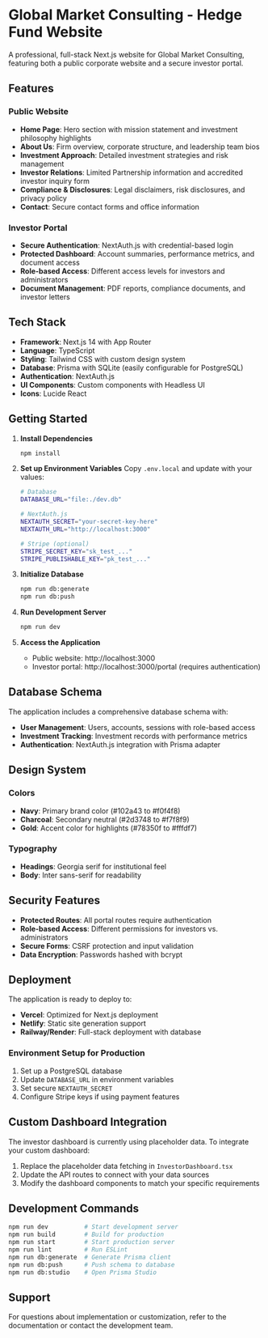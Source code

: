 # Global Market Consulting - Hedge Fund Website

A professional, full-stack Next.js website for Global Market Consulting, featuring both a public corporate website and a secure investor portal.

## Features

### Public Website
- **Home Page**: Hero section with mission statement and investment philosophy highlights
- **About Us**: Firm overview, corporate structure, and leadership team bios
- **Investment Approach**: Detailed investment strategies and risk management
- **Investor Relations**: Limited Partnership information and accredited investor inquiry form
- **Compliance & Disclosures**: Legal disclaimers, risk disclosures, and privacy policy
- **Contact**: Secure contact forms and office information

### Investor Portal
- **Secure Authentication**: NextAuth.js with credential-based login
- **Protected Dashboard**: Account summaries, performance metrics, and document access
- **Role-based Access**: Different access levels for investors and administrators
- **Document Management**: PDF reports, compliance documents, and investor letters

## Tech Stack

- **Framework**: Next.js 14 with App Router
- **Language**: TypeScript
- **Styling**: Tailwind CSS with custom design system
- **Database**: Prisma with SQLite (easily configurable for PostgreSQL)
- **Authentication**: NextAuth.js
- **UI Components**: Custom components with Headless UI
- **Icons**: Lucide React

## Getting Started

1. **Install Dependencies**
   ```bash
   npm install
   ```

2. **Set up Environment Variables**
   Copy `.env.local` and update with your values:
   ```bash
   # Database
   DATABASE_URL="file:./dev.db"
   
   # NextAuth.js
   NEXTAUTH_SECRET="your-secret-key-here"
   NEXTAUTH_URL="http://localhost:3000"
   
   # Stripe (optional)
   STRIPE_SECRET_KEY="sk_test_..."
   STRIPE_PUBLISHABLE_KEY="pk_test_..."
   ```

3. **Initialize Database**
   ```bash
   npm run db:generate
   npm run db:push
   ```

4. **Run Development Server**
   ```bash
   npm run dev
   ```

5. **Access the Application**
   - Public website: http://localhost:3000
   - Investor portal: http://localhost:3000/portal (requires authentication)

## Database Schema

The application includes a comprehensive database schema with:
- **User Management**: Users, accounts, sessions with role-based access
- **Investment Tracking**: Investment records with performance metrics
- **Authentication**: NextAuth.js integration with Prisma adapter

## Design System

### Colors
- **Navy**: Primary brand color (#102a43 to #f0f4f8)
- **Charcoal**: Secondary neutral (#2d3748 to #f7f8f9)
- **Gold**: Accent color for highlights (#78350f to #fffdf7)

### Typography
- **Headings**: Georgia serif for institutional feel
- **Body**: Inter sans-serif for readability

## Security Features

- **Protected Routes**: All portal routes require authentication
- **Role-based Access**: Different permissions for investors vs. administrators
- **Secure Forms**: CSRF protection and input validation
- **Data Encryption**: Passwords hashed with bcrypt

## Deployment

The application is ready to deploy to:
- **Vercel**: Optimized for Next.js deployment
- **Netlify**: Static site generation support
- **Railway/Render**: Full-stack deployment with database

### Environment Setup for Production
1. Set up a PostgreSQL database
2. Update `DATABASE_URL` in environment variables
3. Set secure `NEXTAUTH_SECRET`
4. Configure Stripe keys if using payment features

## Custom Dashboard Integration

The investor dashboard is currently using placeholder data. To integrate your custom dashboard:

1. Replace the placeholder data fetching in `InvestorDashboard.tsx`
2. Update the API routes to connect with your data sources
3. Modify the dashboard components to match your specific requirements

## Development Commands

```bash
npm run dev          # Start development server
npm run build        # Build for production
npm run start        # Start production server
npm run lint         # Run ESLint
npm run db:generate  # Generate Prisma client
npm run db:push      # Push schema to database
npm run db:studio    # Open Prisma Studio
```

## Support

For questions about implementation or customization, refer to the documentation or contact the development team.
